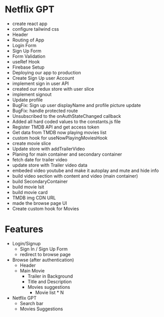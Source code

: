 # Netflix GPT

- create react app
- configure tailwind css
- Header
- Routing of App
- Login Form
- Sign Up Form
- Form Validation
- useRef Hook
- Firebase Setup
- Deploying our app to production 
- Create Sign Up user Account 
- implement sign in user API
- created our redux store with user slice
- implement signout 
- Update profile
- BugFix: Sign up user displayName and profile picture update 
- BugFix: handle protected route
- Unsubscribed to the onAuthStateChanged callback
- Added all hard coded values to the constants.js file
- Register TMDB API and get access token
- Get data from TMDB now playing movies list
- custom hook for useNowPlayingMoviesHook
- create movie slice
- Update store with addTrailerVideo 
- Planing for main container and secondary container
- fetch date for trailer video
- update store with Trailer video data
- embeded video youtube and make it autoplay and mute and hide info
- build video section with content and video (main container)
- build SecondaryContainer
- build movie lsit
- build movie card
- TMDB img CDN URL
- made the browse page UI
- Create custom hook for Movies

# Features
- Login/Signup
  - Sign In / Sign Up Form
  - redirect to browse page 
- Browse (after authentication)
  - Header
  - Main Movie
     - Trailer in Background
     - Title and Description
     - Movies suggestions
         - Movie list * N
- Netflix GPT 
  - Search bar
  - Movies Suggestions